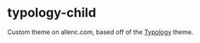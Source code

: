 # typology-child
Custom theme on allenc.com, based off of the [Typology](http://mekshq.com/theme/typology/) theme.

